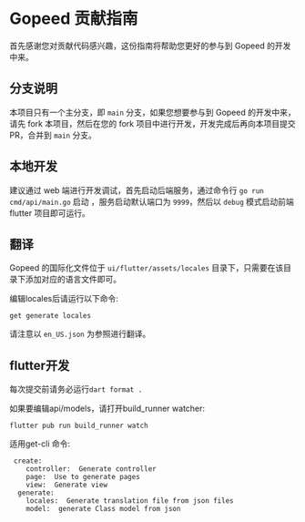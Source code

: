 # Gopeed 贡献指南

首先感谢您对贡献代码感兴趣，这份指南将帮助您更好的参与到 Gopeed 的开发中来。

## 分支说明

本项目只有一个主分支，即 `main` 分支，如果您想要参与到 Gopeed 的开发中来，请先 fork 本项目，然后在您的 fork 项目中进行开发，开发完成后再向本项目提交
PR，合并到 `main` 分支。

## 本地开发

建议通过 web 端进行开发调试，首先启动后端服务，通过命令行 `go run cmd/api/main.go` 启动 ，服务启动默认端口为 `9999`，然后以 `debug` 模式启动前端
flutter 项目即可运行。

## 翻译
 
Gopeed 的国际化文件位于 `ui/flutter/assets/locales` 目录下，只需要在该目录下添加对应的语言文件即可。


编辑locales后请运行以下命令:


```
get generate locales 
```

请注意以 `en_US.json` 为参照进行翻译。


## flutter开发


每次提交前请务必运行`dart format .`

如果要编辑api/models，请打开build_runner watcher:

```
flutter pub run build_runner watch
```

适用get-cli 命令:

```
 create:  
    controller:  Generate controller
    page:  Use to generate pages
    view:  Generate view
  generate:
    locales:  Generate translation file from json files
    model:  generate Class model from json
```

